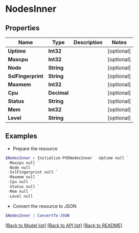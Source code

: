 # NodesInner
## Properties

Name | Type | Description | Notes
------------ | ------------- | ------------- | -------------
**Uptime** | **Int32** |  | [optional] 
**Maxcpu** | **Int32** |  | [optional] 
**Node** | **String** |  | [optional] 
**SslFingerprint** | **String** |  | [optional] 
**Maxmem** | **Int32** |  | [optional] 
**Cpu** | **Decimal** |  | [optional] 
**Status** | **String** |  | [optional] 
**Mem** | **Int32** |  | [optional] 
**Level** | **String** |  | [optional] 

## Examples

- Prepare the resource
```powershell
$NodesInner = Initialize-PVENodesInner  -Uptime null `
 -Maxcpu null `
 -Node null `
 -SslFingerprint null `
 -Maxmem null `
 -Cpu null `
 -Status null `
 -Mem null `
 -Level null
```

- Convert the resource to JSON
```powershell
$NodesInner | ConvertTo-JSON
```

[[Back to Model list]](../README.md#documentation-for-models) [[Back to API list]](../README.md#documentation-for-api-endpoints) [[Back to README]](../README.md)

